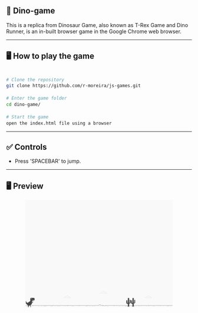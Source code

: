 ## 🚀 Dino-game
This is a replica from Dinosaur Game, also known as T-Rex Game and Dino Runner, is an in-built browser game in the Google Chrome web browser.

---

## 🖥️ How to play the game

```bash

# Clone the repository
git clone https://github.com/r-moreira/js-games.git

# Enter the game folder
cd dino-game/

# Start the game
open the index.html file using a browser
```
---
## ✅ Controls

* Press 'SPACEBAR' to jump.

---

## 🖥 Preview
<p align="center">
  <img src="./imgs/example.png" width="400" >
</p>
